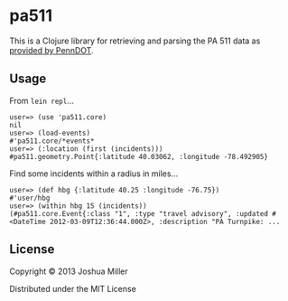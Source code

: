 # pa511

This is a Clojure library for retrieving and parsing the PA 511 data
as [provided by PennDOT](http://www.511pa.com/Traffic.aspx).

## Usage

From `lein repl`...

```
user=> (use 'pa511.core)
nil
user=> (load-events)
#'pa511.core/*events*
user=> (:location (first (incidents)))
#pa511.geometry.Point{:latitude 40.03062, :longitude -78.492905}
```
Find some incidents within a radius in miles...
```
user=> (def hbg {:latitude 40.25 :longitude -76.75})
#'user/hbg
user=> (within hbg 15 (incidents))
(#pa511.core.Event{:class "1", :type "travel advisory", :updated #<DateTime 2012-03-09T12:36:44.000Z>, :description "PA Turnpike: ...
```

## License

Copyright © 2013 Joshua Miller

Distributed under the MIT License

